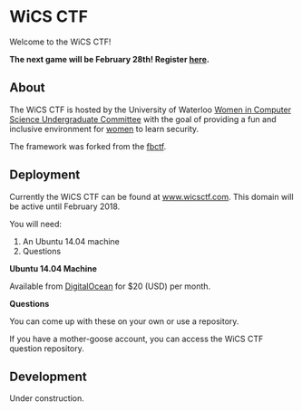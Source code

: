 # WiCS CTF
Welcome to the WiCS CTF!

**The next game will be February 28th! Register 
[here](https://www.eventbrite.com/e/security-and-networking-ctf-tickets-32010318725).**


## About 

The WiCS CTF is hosted by the University of Waterloo 
[Women in Computer Science Undergraduate Committee](http://wics.uwaterloo.ca) with the
goal of providing a fun and inclusive environment for 
[women](http://wics.uwaterloo.ca/faq) to learn security.

The framework was forked from the [fbctf](https://github.com/facebook/fbctf). 

## Deployment

Currently the WiCS CTF can be found at www.wicsctf.com. This domain will be 
active until February 2018.

You will need: 

1. An Ubuntu 14.04 machine
2. Questions 

**Ubuntu 14.04 Machine**

Available from [DigitalOcean](https://www.digitalocean.com) for $20 (USD) per month. 

**Questions**

You can come up with these on your own or use a repository.

If you have a mother-goose account, you can access the 
WiCS CTF question repository. 
 

## Development 

Under construction.

